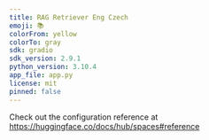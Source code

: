 ```yaml
---
title: RAG Retriever Eng Czech
emoji: 📚
colorFrom: yellow
colorTo: gray
sdk: gradio
sdk_version: 2.9.1
python_version: 3.10.4
app_file: app.py
license: mit
pinned: false
---
```


Check out the configuration reference at https://huggingface.co/docs/hub/spaces#reference